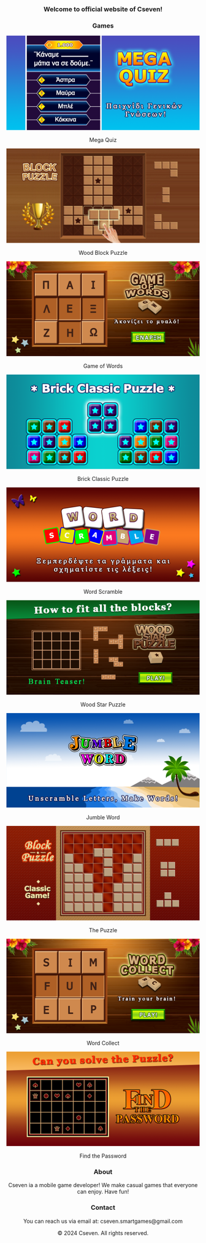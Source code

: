 <h3 align="center">Welcome to official website of Cseven!</h3>
<h3 align="center">Games</h3>
<p align="center"><img src="images/Mega_Quiz_FG.png"/></p>
<p align="center">Mega Quiz</p>
<p align="center"><img src="images/WBP_FG.png"/></p>
<p align="center">Wood Block Puzzle</p>
<p align="center"><img src="images/Game_of_Words_FG.png"/></p>
<p align="center">Game of Words</p>
<p align="center"><img src="images/Brick_FG.png"/></p>
<p align="center">Brick Classic Puzzle</p>
<p align="center"><img src="images/Scramble_FG.png"/></p>
<p align="center">Word Scramble</p>
<p align="center"><img src="images/Wood_Star_Puzzle_FG.png"/></p>
<p align="center">Wood Star Puzzle</p>
<p align="center"><img src="images/jumble_FG.png"/></p>
<p align="center">Jumble Word</p>
<p align="center"><img src="images/Puzzle_FG.png"/></p>
<p align="center">The Puzzle</p>
<p align="center"><img src="images/Word_FG.png"/></p>
<p align="center">Word Collect</p>
<p align="center"><img src="images/Password_FG.png"/></p>
<p align="center">Find the Password</p>
<h3 align="center">About</h3>
<p align="center">Cseven ia a mobile game developer! We make casual games that everyone can enjoy. Have fun!</p>
<h3 align="center">Contact</h3>
<p align="center">You can reach us via email at: cseven.smartgames@gmail.com</p>
<p align="center">© 2024 Cseven. All rights reserved.</p>
